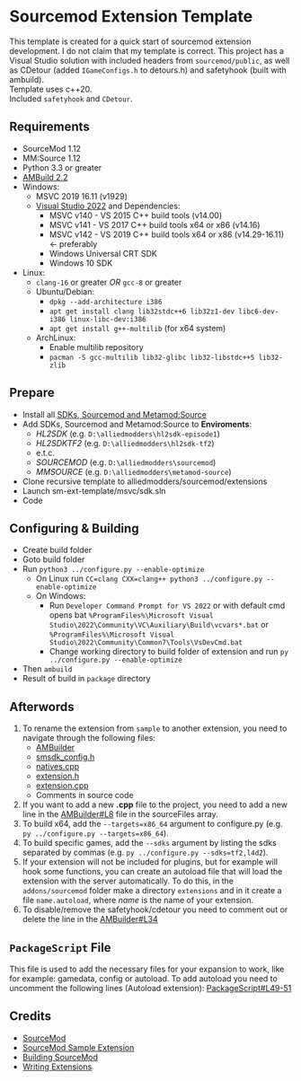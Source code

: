 # Sourcemod Extension Template
This template is created for a quick start of sourcemod extension development. I do not claim that my template is correct. This project has a Visual Studio solution with included headers from `sourcemod/public`, as well as CDetour (added `IGameConfigs.h` to detours.h) and safetyhook (built with ambuild). \
Template uses c++20. \
Included `safetyhook` and `CDetour`.

## Requirements
 - SourceMod 1.12
 - MM:Source 1.12
 - Python 3.3 or greater
 - [AMBuild 2.2](https://github.com/alliedmodders/ambuild)
 - Windows: 
   - MSVC 2019 16.11 (v1929)
   - [Visual Studio 2022](https://visualstudio.microsoft.com/) and Dependencies:
     - MSVC v140 - VS 2015 C++ build tools (v14.00)
     - MSVC v141 - VS 2017 C++ build tools x64 or x86 (v14.16)
     - MSVC v142 - VS 2019 C++ build tools x64 or x86 (v14.29-16.11) <- preferably
     - Windows Universal CRT SDK
     - Windows 10 SDK
 - Linux:
   - `clang-16` or greater *OR* `gcc-8` or greater
   - Ubuntu/Debian:
     - `dpkg --add-architecture i386`
	 - `apt get install clang lib32stdc++6 lib32z1-dev libc6-dev-i386 linux-libc-dev:i386`
     - `apt get install g++-multilib` (for x64 system)
   - ArchLinux:
     - Enable multilib repository
	 - `pacman -S gcc-multilib lib32-glibc lib32-libstdc++5 lib32-zlib`

## Prepare
 - Install all [SDKs, Sourcemod and Metamod:Source](https://wiki.alliedmods.net/Building_SourceMod#Downloading_Source_and_Dependencies)
 - Add SDKs, Sourcemod and Metamod:Source to **Enviroments**:
    - *HL2SDK* (e.g. `D:\alliedmodders\hl2sdk-episode1`)
    - *HL2SDKTF2* (e.g. `D:\alliedmodders\hl2sdk-tf2`)
    - e.t.c.
    - *SOURCEMOD* (e.g. `D:\alliedmodders\sourcemod`)
    - *MMSOURCE* (e.g. `D:\alliedmodders\metamod-source`)
 - Clone recursive template to alliedmodders/sourcemod/extensions
 - Launch sm-ext-template/msvc/sdk.sln
 - Code

## Configuring & Building
 - Create build folder
 - Goto build folder
 - Run `python3 ../configure.py --enable-optimize`
   - On Linux run `CC=clang CXX=clang++ python3 ../configure.py --enable-optimize`
   - On Windows: 
     - Run `Developer Command Prompt for VS 2022` or with default cmd opens bat `%ProgramFiles%\Microsoft Visual Studio\2022\Community\VC\Auxiliary\Build\vcvars*.bat` or `%ProgramFiles%\Microsoft Visual Studio\2022\Community\Common7\Tools\VsDevCmd.bat`
	 - Change working directory to build folder of extension and run `py ../configure.py --enable-optimize`
 - Then `ambuild`
 - Result of build in `package` directory

## Afterwords
1. To rename the extension from `sample` to another extension, you need to navigate through the following files:
   - [AMBuilder](https://github.com/orangevichHeh/sm-ext-template/blob/main/AMBuilder#L5)
   - [smsdk_config.h](https://github.com/orangevichHeh/sm-ext-template/blob/main/src/smsdk_config.h#L41-L48)
   - [natives.cpp](https://github.com/orangevichHeh/sm-ext-template/blob/main/src/natives/natives.cpp#L4-L10)
   - [extension.h](https://github.com/orangevichHeh/sm-ext-template/blob/main/src/extension.h#L49)
   - [extension.cpp](https://github.com/orangevichHeh/sm-ext-template/blob/main/src/extension.cpp#L39-L55)
   - Comments in source code
1. If you want to add a new **.cpp** file to the project, you need to add a new line in the [AMBuilder#L8](https://github.com/orangevichHeh/sm-ext-template/blob/main/AMBuilder#L8) file in the sourceFiles array.
1. To build x64, add the `--targets=x86_64` argument to configure.py (e.g. `py ../configure.py --targets=x86_64`).
1. To build specific games, add the `--sdks` argument by listing the sdks separated by commas (e.g. `py ../configure.py --sdks=tf2,l4d2`).
1. If your extension will not be included for plugins, but for example will hook some functions, you can create an autoload file that will load the extension with the server automatically. To do this, in the `addons/sourcemod` folder make a directory `extensions` and in it create a file `name.autoload`, where _name_ is the name of your extension.
1. To disable/remove the safetyhook/cdetour you need to comment out or delete the line in the [AMBuilder#L34](https://github.com/orangevichHeh/sm-ext-template/blob/main/AMBuilder#L34) 

## `PackageScript` File
This file is used to add the necessary files for your expansion to work, like for example: gamedata, config or autoload.
To add autoload you need to uncomment the following lines (Autoload extension): [PackageScript#L49-51](https://github.com/orangevichHeh/sm-ext-template/blob/main/PackageScript#L49-L51)


## Credits
 - [SourceMod](https://github.com/alliedmodders/sourcemod/)
 - [SourceMod Sample Extension](https://github.com/alliedmodders/sourcemod/tree/master/public/sample_ext)
 - [Building SourceMod](https://wiki.alliedmods.net/Building_SourceMod)
 - [Writing Extensions](https://wiki.alliedmods.net/Writing_Extensions)
